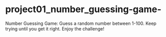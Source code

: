 # project01_number_guessing-game-
Number Guessing Game: Guess a random number between 1-100. Keep trying until you get it right. Enjoy the challenge!
